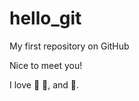 # hello_git
My first repository on GitHub

Nice to meet you!

I love :basketball: :pizza:, and :guitar:.
